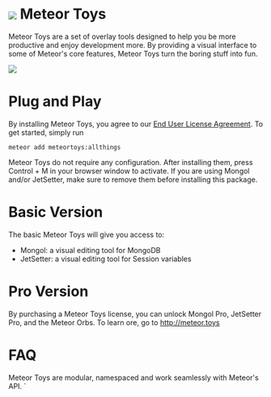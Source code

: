 <a href="http://bit.ly/1Gui3q4"><img align="center" src="http://maxsavin.com/sandbox/MeteorToysAd.png"></a>
Meteor Toys
===========

Meteor Toys are a set of overlay tools designed to help you be more productive and enjoy development more. By providing a visual interface to some of Meteor's core features, Meteor Toys turn the boring stuff into fun.

<img src="http://meteor.toys/800px.png">

Plug and Play
=============

By installing Meteor Toys, you agree to our <a href="">End User License Agreement</a>. To get started, simply run 
	
	meteor add meteortoys:allthings

Meteor Toys do not require any configuration. After installing them, press Control + M in your browser window to activate. If you are using Mongol and/or JetSetter, make sure to remove them before installing this package. 

Basic Version
=============

The basic Meteor Toys will give you access to: 
 - Mongol: a visual editing tool for MongoDB
 - JetSetter: a visual editing tool for Session variables

Pro Version
===========

By purchasing a Meteor Toys license, you can unlock Mongol Pro, JetSetter Pro, and the Meteor Orbs. To learn ore, go to <a href="http://meteor.toys">http://meteor.toys</a>

FAQ
==========

Meteor Toys are modular, namespaced and work seamlessly with Meteor's API. `


